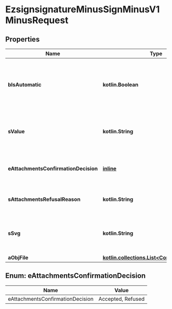 
# EzsignsignatureMinusSignMinusV1MinusRequest

## Properties
Name | Type | Description | Notes
------------ | ------------- | ------------- | -------------
**bIsAutomatic** | **kotlin.Boolean** | Indicates if the Ezsignsignature was part of an automatic process or not.  This can only be true if eEzsignsignatureType is **Acknowledgement**, **City**, **Handwritten**, **Initials**, **Name** or **Stamp**.  | 
**sValue** | **kotlin.String** | The value required for the Ezsignsignature.  This can only be set if eEzsignsignatureType is **City**, **FieldText** or **FieldTextarea** |  [optional]
**eAttachmentsConfirmationDecision** | [**inline**](#EAttachmentsConfirmationDecision) | Whether the attachment are accepted or refused.  This can only be set if eEzsignsignatureType is **AttachmentsConfirmation** |  [optional]
**sAttachmentsRefusalReason** | **kotlin.String** | The reason of refused.  This can only be set if eEzsignsignatureType is **AttachmentsConfirmation** |  [optional]
**sSvg** | **kotlin.String** | The SVG of the handwritten signature.  This can only be set if eEzsignsignatureType is **Handwritten** and **bIsAutomatic** is false |  [optional]
**aObjFile** | [**kotlin.collections.List&lt;CommonMinusFile&gt;**](CommonMinusFile.md) |  |  [optional]


<a id="EAttachmentsConfirmationDecision"></a>
## Enum: eAttachmentsConfirmationDecision
Name | Value
---- | -----
eAttachmentsConfirmationDecision | Accepted, Refused



